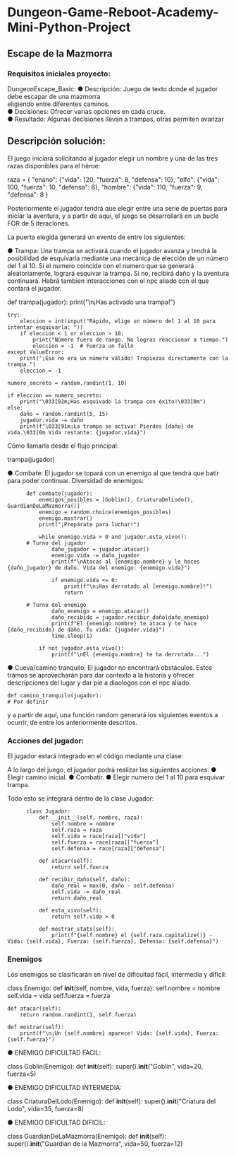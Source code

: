 # Dungeon-Game-Reboot-Academy-Mini-Python-Project

## Escape de la Mazmorra

### Requisitos iniciales proyecto: 

DungeonEscape_Basic:
● Descripción: Juego de texto donde el jugador debe escapar de una mazmorra  
eligiendo entre diferentes caminos.  
● Decisiones: Ofrecer varias opciones en cada cruce.  
● Resultado: Algunas decisiones llevan a trampas, otras permiten avanzar  

## Descripción solución:

El juego iniciará solicitando al jugador elegir un nombre y una de las tres razas disponibles para el héroe:

raza =  {  "enano": {"vida": 120, "fuerza": 8, "defensa": 10},
          "elfo": {"vida": 100, "fuerza": 10, "defensa": 6},
          "hombre": {"vida": 110, "fuerza": 9, "defensa": 8
        }

Posteriormente el jugador tendrá que elegir entre una serie de puertas para iniciar la aventura, y a partir de aqui, el juego se desarrollará en un bucle FOR de 5 iteraciones. 

La puerta elegida generará un evento de entre los siguientes:

● Trampa:
Una trampa se activará cuando el jugador avanza y tendrá la posibilidad de esquivarla mediante una mecánica de elección de un número del 1 al 10. Si el numero coincide con el numero que se generará aleatoriamente, logrará esquivar la trampa. Si no, recibirá daño y la aventura continuará. Habrá tambien interacciones con el npc aliado con el que contará el jugador.

def trampa(jugador):
    print("\n¡Has activado una trampa!")
    
    try:
        eleccion = int(input("Rápido, elige un número del 1 al 10 para intentar esquivarla: "))
        if eleccion < 1 or eleccion > 10:
            print("Número fuera de rango. No logras reaccionar a tiempo.")
            eleccion = -1  # Fuerza un fallo
    except ValueError:
        print("¡Eso no era un número válido! Tropiezas directamente con la trampa.")
        eleccion = -1

    numero_secreto = random.randint(1, 10)
    
    if eleccion == numero_secreto:
        print("\033[92m¡Has esquivado la trampa con éxito!\033[0m")
    else:
        daño = random.randint(5, 15)
        jugador.vida -= daño
        print(f"\033[91m¡La trampa se activa! Pierdes {daño} de vida.\033[0m Vida restante: {jugador.vida}")

Cómo llamarla desde el flujo principal: 

trampa(jugador)

● Combate: 
El jugador se topará con un enemigo al que tendrá que batir para poder continuar. Diversidad de enemigos:

          def combate(jugador):
              enemigos_posibles = [Goblin(), CriaturaDelLodo(), GuardianDeLaMazmorra()]
              enemigo = random.choice(enemigos_posibles)
              enemigo.mostrar()
              print("¡Prepárate para luchar!")

              while enemigo.vida > 0 and jugador.esta_vivo():
          # Turno del jugador
                  daño_jugador = jugador.atacar()
                  enemigo.vida -= daño_jugador
                  print(f"\nAtacas al {enemigo.nombre} y le haces {daño_jugador} de daño. Vida del enemigo: {enemigo.vida}")

                  if enemigo.vida <= 0:
                      print(f"\n¡Has derrotado al {enemigo.nombre}!")
                      return

          # Turno del enemigo
                  daño_enemigo = enemigo.atacar()
                  daño_recibido = jugador.recibir_daño(daño_enemigo)
                  print(f"El {enemigo.nombre} te ataca y te hace {daño_recibido} de daño. Tu vida: {jugador.vida}")
                  time.sleep(1)

              if not jugador.esta_vivo():
                  print(f"\nEl {enemigo.nombre} te ha derrotado...")


● Cueva/camino tranquilo:
El jugador no encontrará obstáculos. Estos tramos se aprovecharán para dar contexto a la historia y ofrecer descripciones del lugar y dar pie a diaologos con el npc aliado.

    def camino_tranquilo(jugador):
    # Por definir
    
y a partir de aquí, una función random generará los siguientes eventos a ocurrir, de entre los anteriormente descritos.

### Acciones del jugador:

El jugador estará integrado en el código mediante una clase:

A lo largo del juego, el jugador podrá realizar las siguientes acciones:
● Elegir camino inicial.
● Combatir.
● Elegir numero del 1 al 10 para esquivar trampa.

Todo esto se integrará dentro de la clase Jugador:

          class Jugador:
              def __init__(self, nombre, raza):
                  self.nombre = nombre
                  self.raza = raza
                  self.vida = race[raza]["vida"]
                  self.fuerza = race[raza]["fuerza"]
                  self.defensa = race[raza]["defensa"]

              def atacar(self):
                  return self.fuerza

              def recibir_daño(self, daño):
                  daño_real = max(0, daño - self.defensa)
                  self.vida -= daño_real
                  return daño_real

              def esta_vivo(self):
                  return self.vida > 0

              def mostrar_stats(self):
                  print(f"{self.nombre} el {self.raza.capitalize()} - Vida: {self.vida}, Fuerza: {self.fuerza}, Defensa: {self.defensa}")
 
### Enemigos 

Los enemigos se clasificarán en nivel de dificultad fácil, intermedia y difícil:

class Enemigo:
    def __init__(self, nombre, vida, fuerza):
        self.nombre = nombre
        self.vida = vida
        self.fuerza = fuerza

    def atacar(self):
        return random.randint(1, self.fuerza)

    def mostrar(self):
        print(f"\n¡Un {self.nombre} aparece! Vida: {self.vida}, Fuerza: {self.fuerza}")

● ENEMIGO DIFICULTAD FACIL:

class Goblin(Enemigo):
    def __init__(self):
        super().__init__("Goblin", vida=20, fuerza=5)

● ENEMIGO DIFICULTAD INTERMEDIA: 

class CriaturaDelLodo(Enemigo):
    def __init__(self):
        super().__init__("Criatura del Lodo", vida=35, fuerza=8)

● ENEMIGO DIFICULTAD DIFICIL:

class GuardianDeLaMazmorra(Enemigo):
    def __init__(self):
        super().__init__("Guardián de la Mazmorra", vida=50, fuerza=12)






